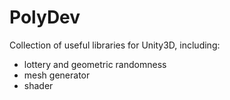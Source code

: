 # PolyDev
Collection of useful libraries for Unity3D, including:

- lottery and geometric randomness
- mesh generator
- shader
